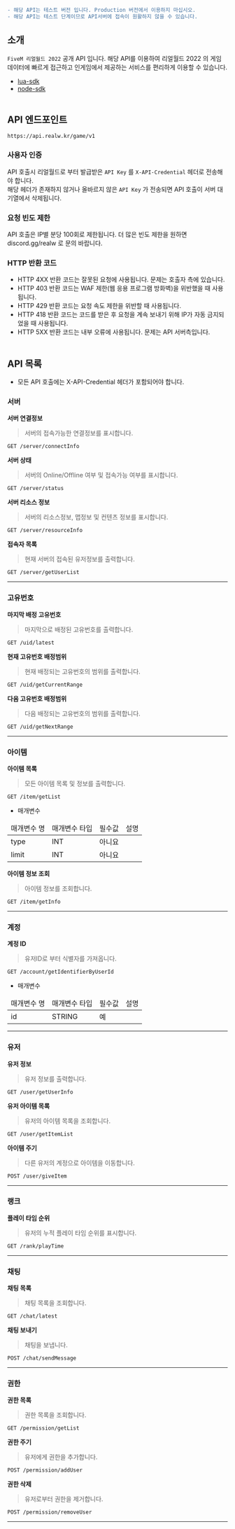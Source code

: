 ```diff
- 해당 API는 테스트 버전 입니다. Production 버전에서 이용하지 마십시오.
- 해당 API는 테스트 단계이므로 API서버에 접속이 원활하지 않을 수 있습니다.
```

## 소개

`FiveM 리얼월드 2022` 공개 API 입니다. 해당 API를 이용하여 리얼월드 2022 의 게임 데이터에 빠르게 접근하고 인게임에서 제공하는 서비스를 편리하게 이용할 수 있습니다.<br>
- [lua-sdk](https://github.com/fivem-realw/RW-API/tree/main/lua)
- [node-sdk](https://github.com/fivem-realw/RW-API/tree/main/node)
<br><br>

## API 엔드포인트

```
https://api.realw.kr/game/v1
```

### 사용자 인증
API 호출시 리얼월드로 부터 발급받은 `API Key` 를 `X-API-Credential` 헤더로 전송해야 합니다.<br>
해당 헤더가 존재하지 않거나 올바르지 않은 `API Key` 가 전송되면 API 호출이 서버 대기열에서 삭제됩니다.

### 요청 빈도 제한
API 호출은 IP별 분당 100회로 제한됩니다. 더 많은 빈도 제한을 원하면 discord.gg/realw 로 문의 바랍니다.

### HTTP 반환 코드
- HTTP 4XX 반환 코드는 잘못된 요청에 사용됩니다. 문제는 호출자 측에 있습니다.
- HTTP 403 반환 코드는 WAF 제한(웹 응용 프로그램 방화벽)을 위반했을 때 사용됩니다.
- HTTP 429 반환 코드는 요청 속도 제한을 위반할 때 사용됩니다.
- HTTP 418 반환 코드는 코드를 받은 후 요청을 계속 보내기 위해 IP가 자동 금지되었을 때 사용됩니다.
- HTTP 5XX 반환 코드는 내부 오류에 사용됩니다. 문제는 API 서버측입니다.
<br><br>

## API 목록

- 모든 API 호출에는 X-API-Credential 헤더가 포함되어야 합니다.

### 서버

**서버 연결정보**
> 서버의 접속가능한 연결정보를 표시합니다.
```
GET /server/connectInfo
```
**서버 상태**
> 서버의 Online/Offline 여부 및 접속가능 여부를 표시합니다.
```
GET /server/status
```
**서버 리소스 정보**
> 서버의 리소스정보, 맵정보 및 컨텐츠 정보를 표시합니다.
```
GET /server/resourceInfo
```
**접속자 목록**
> 현재 서버의 접속된 유저정보를 출력합니다. 
```
GET /server/getUserList
```
<hr>

### 고유번호
**마지막 배정 고유번호**
> 마지막으로 배정된 고유번호를 출력합니다.
```
GET /uid/latest
```
**현재 고유번호 배정범위**
> 현재 배정되는 고유번호의 범위를 출력합니다.
```
GET /uid/getCurrentRange
```
**다음 고유번호 배정범위**
> 다음 배정되는 고유번호의 범위를 출력합니다.
```
GET /uid/getNextRange
```
<hr>

### 아이템

**아이템 목록**
> 모든 아이템 목록 및 정보를 출력합니다.
```
GET /item/getList
```
- 매개변수
<table>
  <thead>
    <tr>
      <td>매개변수 명</td>
      <td>매개변수 타입</td>
      <td>필수값</td>
      <td>설명</td>
    </tr>
  </thead>
  <tbody>
    <tr>
      <td>type</td>
      <td>INT</td>
      <td>아니요</td>
      <td></td>
    </tr>
    <tr>
      <td>limit</td>
      <td>INT</td>
      <td>아니요</td>
      <td></td>
    </tr>
  </tbody>
</table>

**아이템 정보 조회**
> 아이템 정보를 조회합니다.
```
GET /item/getInfo
```
<hr>

### 계정

**계정 ID**
> 유저ID로 부터 식별자를 가져옵니다.
```
GET /account/getIdentifierByUserId
```
- 매개변수
<table>
  <thead>
    <tr>
      <td>매개변수 명</td>
      <td>매개변수 타입</td>
      <td>필수값</td>
      <td>설명</td>
    </tr>
  </thead>
  <tbody>
    <tr>
      <td>id</td>
      <td>STRING</td>
      <td>예</td>
      <td></td>
    </tr>
  </tbody>
</table>
<hr>

### 유저

**유저 정보**
> 유저 정보를 출력합니다.
```
GET /user/getUserInfo
```

**유저 아이템 목록**
> 유저의 아이템 목록을 조회합니다.
```
GET /user/getItemList
```
**아이템 주기**
> 다른 유저의 계정으로 아이템을 이동합니다.
```
POST /user/giveItem
```
<hr>

### 랭크

**플레이 타임 순위**
> 유저의 누적 플레이 타임 순위를 표시합니다.
```
GET /rank/playTime
```
<hr>

### 채팅
**채팅 목록**
> 채팅 목록을 조회합니다.
```
GET /chat/latest
```
**채팅 보내기**
> 채팅을 보냅니다.
```
POST /chat/sendMessage
```
<hr>

### 권한
**권한 목록**
> 권한 목록을 조회합니다.
```
GET /permission/getList
```
**권한 주기**
> 유저에게 권한을 추가합니다.
```
POST /permission/addUser
```
**권한 삭제**
> 유저로부터 권한을 제거합니다.
```
POST /permission/removeUser
```
<hr>